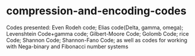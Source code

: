 # compression-and-encoding-codes
Codes presented: Even Rodeh code; Elias code(Delta, gamma, omega); Levenshtein Code+gamma code; Gilbert-Moore Code; Golomb Code; rice Code; Shannon Code; Shannon-Fano Code; as well as codes for working with Nega-binary and Fibonacci number systems
